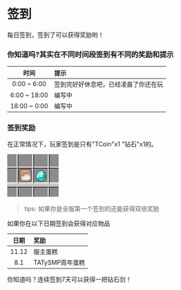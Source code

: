 # 签到

每日签到，签到了可以获得奖励哟！

### 你知道吗?其实在不同时间段签到有不同的奖励和提示

| 时间 | 提示 |
| :---: | :--- |
| 0:00 ~ 6:00 | 签到完好好休息吧，已经凌晨了你还在玩 |
| 6:00 ~ 18:00 | 编写中 |
| 18:00 ~ 0:00 | 编写中 |

### 签到奖励

在正常情况下，玩家签到是只有"TCoin"x1 "钻石"x1的。

<img src="/tips/signin/reward.jpg">

> tips: 如果你是全服第一个签到的还能获得双倍奖励

如果你在以下日期签到会获得对应物品

| 日期 | 奖励 |
| :---: | :--- |
| 11.12 | 服主蛋糕  |
| 8.1 | TATySMP周年蛋糕 |

你知道吗？连续签到7天可以获得一把钻石剑！
